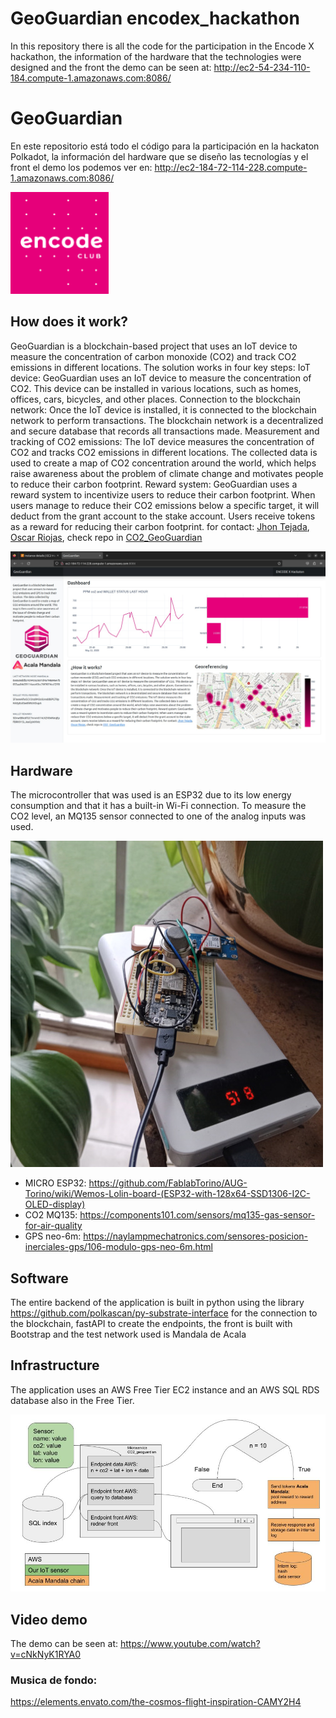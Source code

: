 # GeoGuardian encodex_hackathon
In this repository there is all the code for the participation in the Encode X hackathon, the information of the hardware that the technologies were designed and the front the demo can be seen at: <http://ec2-54-234-110-184.compute-1.amazonaws.com:8086/>
# GeoGuardian 
En este repositorio está todo el código para la participación en la hackaton Polkadot, la información del hardware que se diseño las tecnologías y el front el demo los podemos ver en: <http://ec2-184-72-114-228.compute-1.amazonaws.com:8086/>

![](img/encode.png)

## How does it work?
GeoGuardian is a blockchain-based project that uses an IoT device to measure the concentration of carbon monoxide (CO2) and track CO2 emissions in different locations. The solution works in four key steps:
IoT device: GeoGuardian uses an IoT device to measure the concentration of CO2. This device can be installed in various locations, such as homes, offices, cars, bicycles, and other places.
Connection to the blockchain network: Once the IoT device is installed, it is connected to the blockchain network to perform transactions. The blockchain network is a decentralized and secure database that records all transactions made.
Measurement and tracking of CO2 emissions: The IoT device measures the concentration of CO2 and tracks CO2 emissions in different locations. The collected data is used to create a map of CO2 concentration around the world, which helps raise awareness about the problem of climate change and motivates people to reduce their carbon footprint.
Reward system: GeoGuardian uses a reward system to incentivize users to reduce their carbon footprint. When users manage to reduce their CO2 emissions below a specific target, it will deduct from the grant account to the stake account. Users receive tokens as a reward for reducing their carbon footprint. for contact: 
<a href="mailto:jhonteajada95@gmail.com">Jhon Tejada</a>, <a href="mailto:oscarriojas@gmail.com">Oscar Riojas</a>, check repo in <a href="https://github.com/jhontejada95/CO2_GeoGuardian">CO2_GeoGuardian</a>

![](img/screen.jpeg)

## Hardware
The microcontroller that was used is an ESP32 due to its low energy consumption and that it has a built-in Wi-Fi connection. To measure the CO2 level, an MQ135 sensor connected to one of the analog inputs was used.

![](img/sensor2.jpg)

* MICRO ESP32: <https://github.com/FablabTorino/AUG-Torino/wiki/Wemos-Lolin-board-(ESP32-with-128x64-SSD1306-I2C-OLED-display)>
* CO2 MQ135:   <https://components101.com/sensors/mq135-gas-sensor-for-air-quality>
* GPS neo-6m:  <https://naylampmechatronics.com/sensores-posicion-inerciales-gps/106-modulo-gps-neo-6m.html>

## Software
The entire backend of the application is built in python using the library <https://github.com/polkascan/py-substrate-interface> for the connection to the blockchain, fastAPI to create the endpoints, the front is built with Bootstrap and the test network used is Mandala de Acala

## Infrastructure
The application uses an AWS Free Tier EC2 instance and an AWS SQL RDS database also in the Free Tier.

![](img/CO2_geoguardian.jpg)

## Video demo
The demo can be seen at: <https://www.youtube.com/watch?v=cNkNyK1RYA0>

### Musica de fondo:
<https://elements.envato.com/the-cosmos-flight-inspiration-CAMY2H4>
